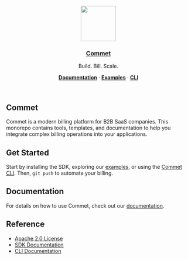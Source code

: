 <p align="center">
  <a href="https://vercel.com">
    <img src="http://billing.commet.co/logo_circle.png" height="96">
    <h3 align="center">Commet</h3>
  </a>
</p>

<p align="center">
  Build. Bill. Scale.
</p>

<p align="center">
  <a href="https://docs.commet.co"><strong>Documentation</strong></a> ·
  <a href="https://commet.co/examples"><strong>Examples</strong></a> ·
  <a href="https://docs.commet.co/cli"><strong>CLI</strong></a>
</p>
<br/>

## Commet

Commet is a modern billing platform for B2B SaaS companies. This monorepo contains tools, templates, and documentation to help you integrate complex billing operations into your applications.

## Get Started

Start by installing the SDK, exploring our [examples](https://commet.co/examples), or using the [Commet CLI](https://docs.commet.co/cli). Then, `git push` to automate your billing.

## Documentation

For details on how to use Commet, check out our [documentation](https://docs.commet.co).

## Reference

- [Apache 2.0 License](./LICENSE)
- [SDK Documentation](./packages/node/README.md)
- [CLI Documentation](./packages/cli/README.md)
